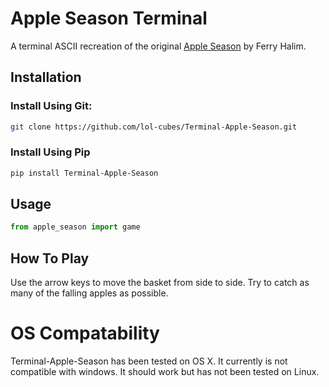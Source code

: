 # Apple Season Terminal

A terminal ASCII recreation of the original [Apple Season](http://www.ferryhalim.com/orisinal/g2/applegame.htm) by Ferry Halim.

## Installation

### Install Using Git:

```bash
git clone https://github.com/lol-cubes/Terminal-Apple-Season.git
```

### Install Using Pip

```bash
pip install Terminal-Apple-Season
```

## Usage

```python
from apple_season import game
```

## How To Play

Use the arrow keys to move the basket from side to side. Try to catch as many of the falling apples as possible.

# OS Compatability

Terminal-Apple-Season has been tested on OS X. It currently is not compatible with windows. It should work but has not been tested on Linux.
